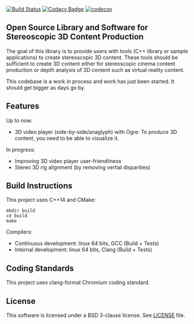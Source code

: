 [![Build Status](https://travis-ci.org/hugbed/OpenS3D.svg?branch=master)](https://travis-ci.org/hugbed/OpenS3D) [![Codacy Badge](https://api.codacy.com/project/badge/Grade/b1f285e4d9f34686910f4cc100c6f56d)](https://www.codacy.com/app/hugbed/OpenS3D?utm_source=github.com&utm_medium=referral&utm_content=hugbed/OpenS3D&utm_campaign=badger) [![codecov](https://codecov.io/gh/hugbed/OpenS3D/branch/master/graph/badge.svg)](https://codecov.io/gh/hugbed/OpenS3D)

## Open Source Library and Software for Stereoscopic 3D Content Production

The goal of this library is to provide users with tools (C++ library or sample applications) to create stereoscopic 3D content.
These tools should be sufficient to create 3D content either for stereoscopic cinema content production or depth analysis of 3D content such as virtual reality content.

This codebase is a work in process and work has just been started. It should get bigger as days go by.

## Features

Up to now: 
* 3D video player (side-by-side/anaglyph) with Ogre: To produce 3D content, you need to be able to visualize it.

In progress:
* Improving 3D video player user-friendliness
* Stereo 3D rig alignment (by removing vertial disparities)

## Build Instructions

This project uses C++14 and CMake:

```
mkdir build
cd build
make
```

Compilers:
 - Continuous development: linux 64 bits, GCC (Build + Tests)
 - Internal development: linux 64 bits, Clang (Build + Tests)

## Coding Standards

This project uses clang-format Chromium coding standard.

## License

This software is licensed under a BSD 3-clause license. See [LICENSE](LICENSE) file.
